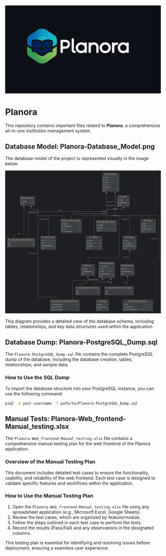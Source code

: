 ![Image](./planora-logo-white-github.png)
# Planora
This repository contains important files related to **Planora**, a comprehensive all-in-one institution management system.

## Database Model: Planora-Database_Model.png
The database model of the project is represented visually in the image below.

![Database Model](./Planora-Database_Model.png)

This diagram provides a detailed view of the database schema, including tables, relationships, and key data structures used within the application.

## Database Dump: Planora-PostgreSQL_Dump.sql
The `Planora-PostgreSQL_Dump.sql` file contains the complete PostgreSQL dump of the database, including the database creation, tables, relationships, and sample data.

### How to Use the SQL Dump
To import the database structure into your PostgreSQL instance, you can use the following command:
```bash
psql -U your-username -f path/to/Planora-PostgreSQL_Dump.sql
```

## Manual Tests: Planora-Web_frontend-Manual_testing.xlsx
The `Planora-Web_frontend-Manual_testing.xlsx` file contains a comprehensive manual testing plan for the web frontend of the Planora application.

### Overview of the Manual Testing Plan
This document includes detailed test cases to ensure the functionality, usability, and reliability of the web frontend. Each test case is designed to validate specific features and workflows within the application.

### How to Use the Manual Testing Plan
1. Open the `Planora-Web_frontend-Manual_testing.xlsx` file using any spreadsheet application (e.g., Microsoft Excel, Google Sheets).
2. Review the test cases, which are organized by feature/module.
3. Follow the steps outlined in each test case to perform the tests.
4. Record the results (Pass/Fail) and any observations in the designated columns.

This testing plan is essential for identifying and resolving issues before deployment, ensuring a seamless user experience.
